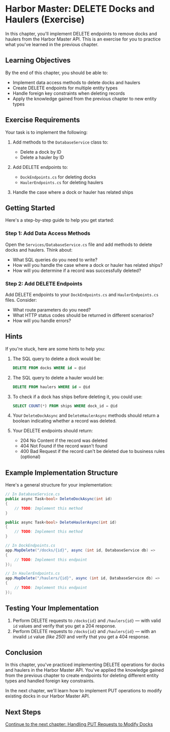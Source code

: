 # Harbor Master: DELETE Docks and Haulers (Exercise)

In this chapter, you'll implement DELETE endpoints to remove docks and haulers from the Harbor Master API. This is an exercise for you to practice what you've learned in the previous chapter.

## Learning Objectives

By the end of this chapter, you should be able to:
- Implement data access methods to delete docks and haulers
- Create DELETE endpoints for multiple entity types
- Handle foreign key constraints when deleting records
- Apply the knowledge gained from the previous chapter to new entity types

## Exercise Requirements

Your task is to implement the following:

1. Add methods to the `DatabaseService` class to:
   - Delete a dock by ID
   - Delete a hauler by ID

2. Add DELETE endpoints to:
   - `DockEndpoints.cs` for deleting docks
   - `HaulerEndpoints.cs` for deleting haulers

3. Handle the case where a dock or hauler has related ships

## Getting Started

Here's a step-by-step guide to help you get started:

### Step 1: Add Data Access Methods

Open the `Services/DatabaseService.cs` file and add methods to delete docks and haulers. Think about:

- What SQL queries do you need to write?
- How will you handle the case where a dock or hauler has related ships?
- How will you determine if a record was successfully deleted?

### Step 2: Add DELETE Endpoints

Add DELETE endpoints to your `DockEndpoints.cs` and `HaulerEndpoints.cs` files. Consider:

- What route parameters do you need?
- What HTTP status codes should be returned in different scenarios?
- How will you handle errors?

## Hints

If you're stuck, here are some hints to help you:

1. The SQL query to delete a dock would be:
   ```sql
   DELETE FROM docks WHERE id = @id
   ```

2. The SQL query to delete a hauler would be:
   ```sql
   DELETE FROM haulers WHERE id = @id
   ```

3. To check if a dock has ships before deleting it, you could use:
   ```sql
   SELECT COUNT(*) FROM ships WHERE dock_id = @id
   ```

4. Your `DeleteDockAsync` and `DeleteHaulerAsync` methods should return a boolean indicating whether a record was deleted.

5. Your DELETE endpoints should return:
   - 204 No Content if the record was deleted
   - 404 Not Found if the record wasn't found
   - 400 Bad Request if the record can't be deleted due to business rules (optional)

## Example Implementation Structure

Here's a general structure for your implementation:

```csharp
// In DatabaseService.cs
public async Task<bool> DeleteDockAsync(int id)
{
    // TODO: Implement this method
}

public async Task<bool> DeleteHaulerAsync(int id)
{
    // TODO: Implement this method
}

// In DockEndpoints.cs
app.MapDelete("/docks/{id}", async (int id, DatabaseService db) =>
{
    // TODO: Implement this endpoint
});

// In HaulerEndpoints.cs
app.MapDelete("/haulers/{id}", async (int id, DatabaseService db) =>
{
    // TODO: Implement this endpoint
});
```

## Testing Your Implementation

1. Perform DELETE requests to `/docks{id}` and `/haulers{id}` — with valid `id` values and verify that you get a 204 response.
2. Perform DELETE requests to `/docks{id}` and `/haulers{id}` — with an invalid `id` value _(like 250)_ and verify that you get a 404 response.

## Conclusion

In this chapter, you've practiced implementing DELETE operations for docks and haulers in the Harbor Master API. You've applied the knowledge gained from the previous chapter to create endpoints for deleting different entity types and handled foreign key constraints.

In the next chapter, we'll learn how to implement PUT operations to modify existing docks in our Harbor Master API.

## Next Steps

[Continue to the next chapter: Handling PUT Requests to Modify Docks](./harbor-master-modify-docks.md)
